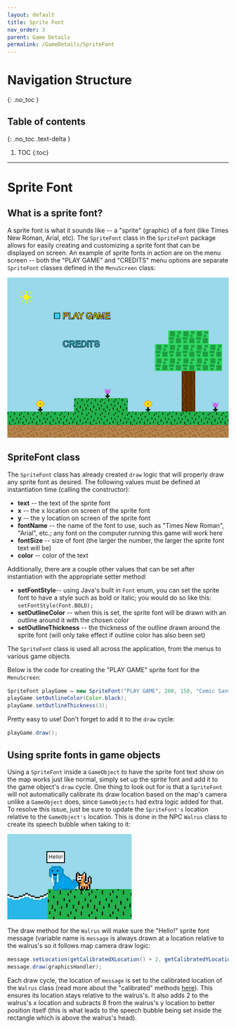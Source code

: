 ```yaml
---
layout: default
title: Sprite Font
nav_order: 3
parent: Game Details
permalink: /GameDetails/SpriteFont
---
```


# Navigation Structure
{: .no_toc }

## Table of contents
{: .no_toc .text-delta }

1. TOC
{:toc}

---

# Sprite Font

## What is a sprite font?

A sprite font is what it sounds like -- a "sprite" (graphic) of a font (like Times New Roman, Arial, etc). The `SpriteFont`
class in the `SpriteFont` package allows for easily creating and customizing a sprite font that can be displayed on screen. An example of sprite fonts in action
are on the menu screen -- both the "PLAY GAME" and "CREDITS" menu options are separate `SpriteFont` classes defined in the `MenuScreen` class:

![menu-screen.png](../../assets/images/menu-screen.png)

## SpriteFont class

The `SpriteFont` class has already created `draw` logic that will properly draw any sprite font as desired. The following
values must be defined at instantiation time (calling the constructor):

- **text** -- the text of the sprite font
- **x** -- the x location on screen of the sprite font
- **y** -- the y location on screen of the sprite font
- **fontName** -- the name of the font to use, such as "Times New Roman", "Arial", etc.; any font on the computer running this game will work here
- **fontSize** -- size of font (the larger the number, the larger the sprite font text will be)
- **color** -- color of the text

Additionally, there are a couple other values that can be set after instantiation with the appropriate setter method:

- **setFontStyle**-- using Java's built in `Font` enum, you can set the sprite font to have a style such as bold or italic; you would do so like this: `setFontStyle(Font.BOLD);` 
- **setOutlineColor** -- when this is set, the sprite font will be drawn with an outline around it with the chosen color
- **setOutlineThickness** -- the thickness of the outline drawn around the sprite font (will only take effect if outline color has also been set)

The `SpriteFont` class is used all across the application, from the menus to various game objects.

Below is the code for creating the "PLAY GAME" sprite font for the `MenuScreen`:

```java
SpriteFont playGame = new SpriteFont("PLAY GAME", 200, 150, "Comic Sans", 30, new Color(49, 207, 240));
playGame.setOutlineColor(Color.black);
playGame.setOutlineThickness(3);
```

Pretty easy to use! Don't forget to add it to the `draw` cycle:

```java
playGame.draw();
```

## Using sprite fonts in game objects

Using a `SpriteFont` inside a `GameObject` to have the sprite font text show on the map works just like normal, simply
set up the sprite font and add it to the game object's `draw` cycle. One thing to look out for is that a `SpriteFont` will not automatically
calibrate its draw location based on the map's camera unlike a `GameObject` does, since `GameObjects` had extra logic added for that. To
resolve this issue, just be sure to update the `SpriteFont's` location relative to the `GameObject's` location. This is done in the NPC `Walrus` class
to create its speech bubble when taking to it:

![walrus-talking.PNG](../../assets/images/walrus-talking.PNG)

The draw method for the `Walrus` will make sure the "Hello!" sprite font message (variable name is `message` is always drawn
at a location relative to the walrus's so it follows map camera draw logic:

```java
message.setLocation(getCalibratedXLocation() + 2, getCalibratedYLocation() - 8);
message.draw(graphicsHandler);
```

Each draw cycle, the location of `message` is set to the calibrated location of the `Walrus` class (read more about the "calibrated" methods [here](/GameDetails/GameObject#gameobject-class)). This
ensures its location stays relative to the walrus's. It also adds 2 to the walrus's x location and subracts 8 from the walrus's y location
to better position itself (this is what leads to the speech bubble being set inside the rectangle which is above the walrus's head).

